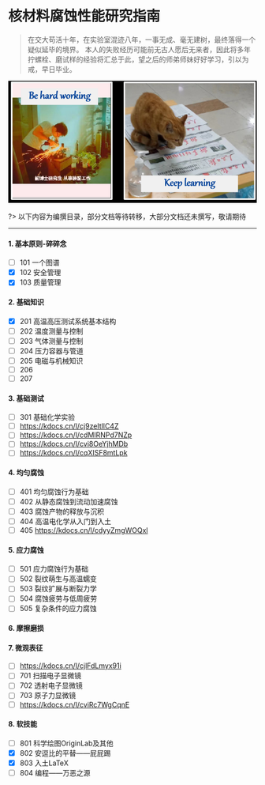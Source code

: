 #  核材料腐蚀性能研究指南

> 在交大苟活十年，在实验室混迹八年，一事无成、毫无建树，最终落得一个疑似延毕的境界。
本人的失败经历可能前无古人愿后无来者，因此将多年拧螺栓、磨试样的经验将汇总于此，望之后的师弟师妹好好学习，引以为戒，早日毕业。

![胆大心细，博学专精](img/hardworking.png)

?> 以下内容为编撰目录，部分文档等待转移，大部分文档还未撰写，敬请期待

---
#### 1. 基本原则-碎碎念
- [ ] 101 一个图谱
- [X] 102 安全管理
- [X] 103 质量管理

#### 2. 基础知识
- [X] 201 高温高压测试系统基本结构
- [ ] 202 温度测量与控制
- [ ] 203 气体测量与控制
- [ ] 204 压力容器与管道
- [ ] 205 电磁与机械知识
- [ ] 206
- [ ] 207

#### 3. 基础测试
- [ ] 301 基础化学实验
- [ ] https://kdocs.cn/l/cj9zeItllC4Z
- [ ] https://kdocs.cn/l/cdMIRNPd7NZp
- [ ] https://kdocs.cn/l/cvi8OeYjhMDb
- [ ] https://kdocs.cn/l/cqXISF8mtLpk

#### 4. 均匀腐蚀
- [ ] 401 均匀腐蚀行为基础
- [ ] 402 从静态腐蚀到流动加速腐蚀
- [ ] 403 腐蚀产物的释放与沉积
- [ ] 404 高温电化学从入门到入土
- [ ] 405 https://kdocs.cn/l/cdyyZmgWOQxl

#### 5. 应力腐蚀
- [ ] 501 应力腐蚀行为基础
- [ ] 502 裂纹萌生与高温蠕变
- [ ] 503 裂纹扩展与断裂力学
- [ ] 504 腐蚀疲劳与低周疲劳
- [ ] 505 复杂条件的应力腐蚀

#### 6. 摩擦磨损

#### 7. 微观表征
- [ ] https://kdocs.cn/l/cjlFdLmyx91i
- [ ] 701 扫描电子显微镜
- [ ] 702 透射电子显微镜
- [ ] 703 原子力显微镜
- [ ] https://kdocs.cn/l/cviRc7WgCqnE

#### 8. 软技能
- [ ] 801 科学绘图OriginLab及其他
- [X] 802 安逗比的平替——屁屁踢
- [X] 803 入土LaTeX
- [ ] 804 编程——万恶之源
